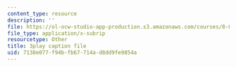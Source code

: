 ```yaml
---
content_type: resource
description: ''
file: https://ol-ocw-studio-app-production.s3.amazonaws.com/courses/8-01sc-classical-mechanics-fall-2016/7138e077f94bfb67714ad8dd9fe9854a_r2Qb0vsxa8Y.srt
file_type: application/x-subrip
resourcetype: Other
title: 3play caption file
uid: 7138e077-f94b-fb67-714a-d8dd9fe9854a
---
```

